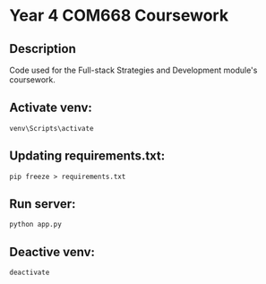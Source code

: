 # Year 4 COM668 Coursework

## Description

Code used for the Full-stack Strategies and Development module's coursework.

## Activate venv: 
`venv\Scripts\activate`

## Updating requirements.txt: 
`pip freeze > requirements.txt`

## Run server: 
`python app.py`

## Deactive venv: 
`deactivate`